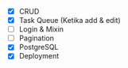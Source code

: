 - [x] CRUD  
- [x] Task Queue (Ketika add & edit)  
- [ ] Login & Mixin
- [ ] Pagination  
- [x] PostgreSQL  
- [x] Deployment
